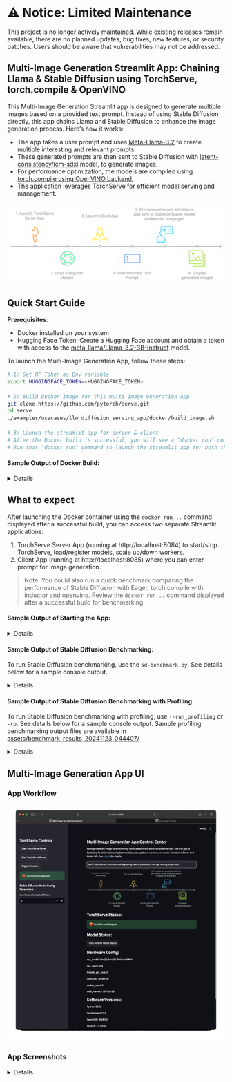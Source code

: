 # ⚠️ Notice: Limited Maintenance

This project is no longer actively maintained. While existing releases remain available, there are no planned updates, bug fixes, new features, or security patches. Users should be aware that vulnerabilities may not be addressed.

## Multi-Image Generation Streamlit App: Chaining Llama & Stable Diffusion using TorchServe, torch.compile & OpenVINO

This Multi-Image Generation Streamlit app is designed to generate multiple images based on a provided text prompt. Instead of using Stable Diffusion directly, this app chains Llama and Stable Diffusion to enhance the image generation process. Here’s how it works:
- The app takes a user prompt and uses [Meta-Llama-3.2](https://huggingface.co/meta-llama) to create multiple interesting and relevant prompts.
- These generated prompts are then sent to Stable Diffusion with [latent-consistency/lcm-sdxl](https://huggingface.co/latent-consistency/lcm-sdxl) model, to generate images.
- For performance optimization, the models are compiled using [torch.compile using OpenVINO backend.](https://docs.openvino.ai/2024/openvino-workflow/torch-compile.html)
- The application leverages [TorchServe](https://pytorch.org/serve/) for efficient model serving and management.

![Multi-Image Generation App Workflow](https://raw.githubusercontent.com/pytorch/serve/master/examples/usecases/llm_diffusion_serving_app/docker/img/workflow-1.png)

## Quick Start Guide

**Prerequisites**:
- Docker installed on your system
- Hugging Face Token: Create a Hugging Face account and obtain a token with access to the [meta-llama/Llama-3.2-3B-Instruct](https://huggingface.co/meta-llama/Llama-3.2-3B-Instruct) model.

To launch the Multi-Image Generation App, follow these steps:
```bash
# 1: Set HF Token as Env variable
export HUGGINGFACE_TOKEN=<HUGGINGFACE_TOKEN>

# 2: Build Docker image for this Multi-Image Generation App
git clone https://github.com/pytorch/serve.git
cd serve
./examples/usecases/llm_diffusion_serving_app/docker/build_image.sh

# 3: Launch the streamlit app for server & client
# After the Docker build is successful, you will see a "docker run" command printed to the console.
# Run that "docker run" command to launch the Streamlit app for both the server and client.
```

#### Sample Output of Docker Build:

<details>

```console
ubuntu@ip-10-0-0-137:~/serve$ ./examples/usecases/llm_diffusion_serving_app/docker/build_image.sh
EXAMPLE_DIR: .//examples/usecases/llm_diffusion_serving_app/docker
ROOT_DIR: /home/ubuntu/serve
DOCKER_BUILDKIT=1 docker buildx build --platform=linux/amd64 --file .//examples/usecases/llm_diffusion_serving_app/docker/Dockerfile --build-arg BASE_IMAGE="pytorch/torchserve:latest-cpu" --build-arg EXAMPLE_DIR=".//examples/usecases/llm_diffusion_serving_app/docker" --build-arg HUGGINGFACE_TOKEN=hf_<token> --build-arg HTTP_PROXY= --build-arg HTTPS_PROXY= --build-arg NO_PROXY= -t "pytorch/torchserve:llm_diffusion_serving_app" .
[+] Building 1.4s (18/18) FINISHED                                                                                                                                                               docker:default
 => [internal] load .dockerignore                                                                                                                                                                          0.0s
 .
 .
 .
 => => naming to docker.io/pytorch/torchserve:llm_diffusion_serving_app                                                                                                                                    0.0s

Docker Build Successful !

............................ Next Steps ............................
--------------------------------------------------------------------
[Optional] Run the following command to benchmark Stable Diffusion:
--------------------------------------------------------------------

docker run --rm --platform linux/amd64 \
        --name llm_sd_app_bench \
        -v /home/ubuntu/serve/model-store-local:/home/model-server/model-store \
        --entrypoint python \
        pytorch/torchserve:llm_diffusion_serving_app \
        /home/model-server/llm_diffusion_serving_app/sd-benchmark.py -ni 3

-------------------------------------------------------------------
Run the following command to start the Multi-Image generation App:
-------------------------------------------------------------------

docker run --rm -it --platform linux/amd64 \
        --name llm_sd_app \
        -p 127.0.0.1:8080:8080 \
        -p 127.0.0.1:8081:8081 \
        -p 127.0.0.1:8082:8082 \
        -p 127.0.0.1:8084:8084 \
        -p 127.0.0.1:8085:8085 \
        -v /home/ubuntu/serve/model-store-local:/home/model-server/model-store \
        -e MODEL_NAME_LLM=meta-llama/Llama-3.2-3B-Instruct \
        -e MODEL_NAME_SD=stabilityai/stable-diffusion-xl-base-1.0 \
        pytorch/torchserve:llm_diffusion_serving_app

Note: You can replace the model identifiers (MODEL_NAME_LLM, MODEL_NAME_SD) as needed.

```

</details>

## What to expect
After launching the Docker container using the `docker run ..` command displayed after a successful build, you can access two separate Streamlit applications:
1. TorchServe Server App (running at http://localhost:8084) to start/stop TorchServe, load/register models, scale up/down workers.
2. Client App (running at http://localhost:8085) where you can enter prompt for Image generation.

> Note: You could also run a quick benchmark comparing the performance of Stable Diffusion with Eager, torch.compile with inductor and openvino.
> Review the `docker run ..` command displayed after a successful build for benchmarking

#### Sample Output of Starting the App:

<details>

```console
ubuntu@ip-10-0-0-137:~/serve$ docker run --rm -it --platform linux/amd64 \
        --name llm_sd_app \
        -p 127.0.0.1:8080:8080 \
        -p 127.0.0.1:8081:8081 \
        -p 127.0.0.1:8082:8082 \
        -p 127.0.0.1:8084:8084 \
        -p 127.0.0.1:8085:8085 \
        -v /home/ubuntu/serve/model-store-local:/home/model-server/model-store \
        -e MODEL_NAME_LLM=meta-llama/Llama-3.2-3B-Instruct \
        -e MODEL_NAME_SD=stabilityai/stable-diffusion-xl-base-1.0 \
        pytorch/torchserve:llm_diffusion_serving_app

Preparing meta-llama/Llama-3.2-1B-Instruct
/home/model-server/llm_diffusion_serving_app/llm /home/model-server/llm_diffusion_serving_app
Model meta-llama---Llama-3.2-1B-Instruct already downloaded.
Model archive for meta-llama---Llama-3.2-1B-Instruct exists.
/home/model-server/llm_diffusion_serving_app

Preparing stabilityai/stable-diffusion-xl-base-1.0
/home/model-server/llm_diffusion_serving_app/sd /home/model-server/llm_diffusion_serving_app
Model stabilityai/stable-diffusion-xl-base-1.0 already downloaded
Model archive for stabilityai---stable-diffusion-xl-base-1.0 exists.
/home/model-server/llm_diffusion_serving_app

Collecting usage statistics. To deactivate, set browser.gatherUsageStats to false.

Collecting usage statistics. To deactivate, set browser.gatherUsageStats to false.

  You can now view your Streamlit app in your browser.

  Local URL: http://localhost:8085
  Network URL: http://123.11.0.2:8085
  External URL: http://123.123.12.34:8085


  You can now view your Streamlit app in your browser.

  Local URL: http://localhost:8084
  Network URL: http://123.11.0.2:8084
  External URL: http://123.123.12.34:8084
```

</details>

#### Sample Output of Stable Diffusion Benchmarking:
To run Stable Diffusion benchmarking, use the `sd-benchmark.py`. See details below for a sample console output.

<details>

```console
ubuntu@ip-10-0-0-137:~/serve$ docker run --rm --platform linux/amd64 \
        --name llm_sd_app_bench \
        -v /home/ubuntu/serve/model-store-local:/home/model-server/model-store \
        --entrypoint python \
        pytorch/torchserve:llm_diffusion_serving_app \
        /home/model-server/llm_diffusion_serving_app/sd-benchmark.py -ni 3
.
.
.

Hardware Info:
--------------------------------------------------------------------------------
cpu_model: Intel(R) Xeon(R) Platinum 8488C
cpu_count: 64
threads_per_core: 2
cores_per_socket: 32
socket_count: 1
total_memory: 247.71 GB

Software Versions:
--------------------------------------------------------------------------------
Python: 3.9.20
TorchServe: 0.12.0
OpenVINO: 2024.5.0
PyTorch: 2.5.1+cpu
Transformers: 4.46.3
Diffusers: 0.31.0

Benchmark Summary:
--------------------------------------------------------------------------------
+-------------+----------------+---------------------------+
| Run Mode    | Warm-up Time   | Average Time for 3 iter   |
+=============+================+===========================+
| eager       | 11.25 seconds  | 10.13 +/- 0.02 seconds    |
+-------------+----------------+---------------------------+
| tc_inductor | 85.40 seconds  | 8.85 +/- 0.03 seconds     |
+-------------+----------------+---------------------------+
| tc_openvino | 52.57 seconds  | 2.58 +/- 0.04 seconds     |
+-------------+----------------+---------------------------+

Results saved in directory: /home/model-server/model-store/benchmark_results_20241123_071103
Files in the /home/model-server/model-store/benchmark_results_20241123_071103 directory:
benchmark_results.json
image-eager-final.png
image-tc_inductor-final.png
image-tc_openvino-final.png

Results saved at /home/model-server/model-store/ which is a Docker container mount, corresponds to 'serve/model-store-local/' on the host machine.

```

</details>

#### Sample Output of Stable Diffusion Benchmarking with Profiling:
To run Stable Diffusion benchmarking with profiling, use `--run_profiling` or `-rp`. See details below for a sample console output. Sample profiling benchmarking output files are available in [assets/benchmark_results_20241123_044407/](https://github.com/pytorch/serve/tree/master/examples/usecases/llm_diffusion_serving_app/assets/benchmark_results_20241123_044407)

<details>

```console
ubuntu@ip-10-0-0-137:~/serve$ docker run --rm --platform linux/amd64 \
        --name llm_sd_app_bench \
        -v /home/ubuntu/serve/model-store-local:/home/model-server/model-store \
        --entrypoint python \
        pytorch/torchserve:llm_diffusion_serving_app \
        /home/model-server/llm_diffusion_serving_app/sd-benchmark.py -rp
.
.
.
Hardware Info:
--------------------------------------------------------------------------------
cpu_model: Intel(R) Xeon(R) Platinum 8488C
cpu_count: 64
threads_per_core: 2
cores_per_socket: 32
socket_count: 1
total_memory: 247.71 GB

Software Versions:
--------------------------------------------------------------------------------
Python: 3.9.20
TorchServe: 0.12.0
OpenVINO: 2024.5.0
PyTorch: 2.5.1+cpu
Transformers: 4.46.3
Diffusers: 0.31.0

Benchmark Summary:
--------------------------------------------------------------------------------
+-------------+----------------+---------------------------+
| Run Mode    | Warm-up Time   | Average Time for 1 iter   |
+=============+================+===========================+
| eager       | 9.33 seconds   | 8.57 +/- 0.00 seconds     |
+-------------+----------------+---------------------------+
| tc_inductor | 81.11 seconds  | 7.20 +/- 0.00 seconds     |
+-------------+----------------+---------------------------+
| tc_openvino | 50.76 seconds  | 1.72 +/- 0.00 seconds     |
+-------------+----------------+---------------------------+

Results saved in directory: /home/model-server/model-store/benchmark_results_20241123_071629
Files in the /home/model-server/model-store/benchmark_results_20241123_071629 directory:
benchmark_results.json
image-eager-final.png
image-tc_inductor-final.png
image-tc_openvino-final.png
profile-eager.txt
profile-tc_inductor.txt
profile-tc_openvino.txt

num_iter is set to 1 as run_profiling flag is enabled !

Results saved at /home/model-server/model-store/ which is a Docker container mount, corresponds to 'serve/model-store-local/' on the host machine.

```

</details>

## Multi-Image Generation App UI

### App Workflow
![Multi-Image Generation App Workflow Gif](https://raw.githubusercontent.com/pytorch/serve/master/examples/usecases/llm_diffusion_serving_app/docker/img/multi-image-gen-app.gif)

### App Screenshots

<details>

| Server App Screenshot 1 | Server App Screenshot 2 | Server App Screenshot 3 |
| --- | --- | --- |
| <img src="https://raw.githubusercontent.com/pytorch/serve/master/examples/usecases/llm_diffusion_serving_app/docker/img/server-app-screen-1.png" width="400"> | <img src="https://raw.githubusercontent.com/pytorch/serve/master/examples/usecases/llm_diffusion_serving_app/docker/img/server-app-screen-2.png" width="400"> | <img src="https://raw.githubusercontent.com/pytorch/serve/master/examples/usecases/llm_diffusion_serving_app/docker/img/server-app-screen-3.png" width="400"> |

| Client App Screenshot 1 | Client App Screenshot 2 | Client App Screenshot 3 |
| --- | --- | --- |
| <img src="https://raw.githubusercontent.com/pytorch/serve/master/examples/usecases/llm_diffusion_serving_app/docker/img/client-app-screen-1.png" width="400"> | <img src="https://raw.githubusercontent.com/pytorch/serve/master/examples/usecases/llm_diffusion_serving_app/docker/img/client-app-screen-2.png" width="400"> | <img src="https://raw.githubusercontent.com/pytorch/serve/master/examples/usecases/llm_diffusion_serving_app/docker/img/client-app-screen-3.png" width="400"> |

</details>
